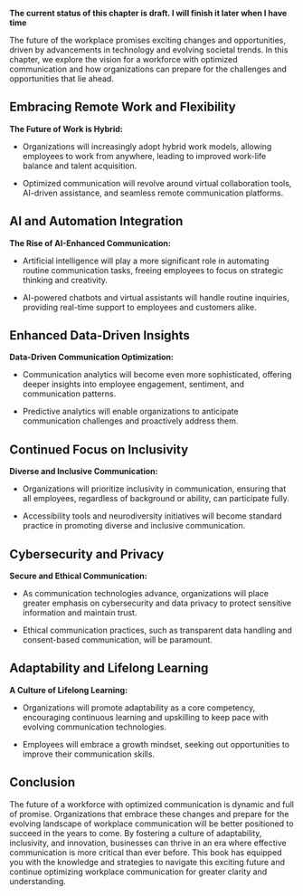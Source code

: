 **The current status of this chapter is draft. I will finish it later when I have time**

The future of the workplace promises exciting changes and opportunities, driven by advancements in technology and evolving societal trends. In this chapter, we explore the vision for a workforce with optimized communication and how organizations can prepare for the challenges and opportunities that lie ahead.

Embracing Remote Work and Flexibility
-------------------------------------

**The Future of Work is Hybrid:**

* Organizations will increasingly adopt hybrid work models, allowing employees to work from anywhere, leading to improved work-life balance and talent acquisition.

* Optimized communication will revolve around virtual collaboration tools, AI-driven assistance, and seamless remote communication platforms.

AI and Automation Integration
-----------------------------

**The Rise of AI-Enhanced Communication:**

* Artificial intelligence will play a more significant role in automating routine communication tasks, freeing employees to focus on strategic thinking and creativity.

* AI-powered chatbots and virtual assistants will handle routine inquiries, providing real-time support to employees and customers alike.

Enhanced Data-Driven Insights
-----------------------------

**Data-Driven Communication Optimization:**

* Communication analytics will become even more sophisticated, offering deeper insights into employee engagement, sentiment, and communication patterns.

* Predictive analytics will enable organizations to anticipate communication challenges and proactively address them.

Continued Focus on Inclusivity
------------------------------

**Diverse and Inclusive Communication:**

* Organizations will prioritize inclusivity in communication, ensuring that all employees, regardless of background or ability, can participate fully.

* Accessibility tools and neurodiversity initiatives will become standard practice in promoting diverse and inclusive communication.

Cybersecurity and Privacy
-------------------------

**Secure and Ethical Communication:**

* As communication technologies advance, organizations will place greater emphasis on cybersecurity and data privacy to protect sensitive information and maintain trust.

* Ethical communication practices, such as transparent data handling and consent-based communication, will be paramount.

Adaptability and Lifelong Learning
----------------------------------

**A Culture of Lifelong Learning:**

* Organizations will promote adaptability as a core competency, encouraging continuous learning and upskilling to keep pace with evolving communication technologies.

* Employees will embrace a growth mindset, seeking out opportunities to improve their communication skills.

Conclusion
----------

The future of a workforce with optimized communication is dynamic and full of promise. Organizations that embrace these changes and prepare for the evolving landscape of workplace communication will be better positioned to succeed in the years to come. By fostering a culture of adaptability, inclusivity, and innovation, businesses can thrive in an era where effective communication is more critical than ever before. This book has equipped you with the knowledge and strategies to navigate this exciting future and continue optimizing workplace communication for greater clarity and understanding.
